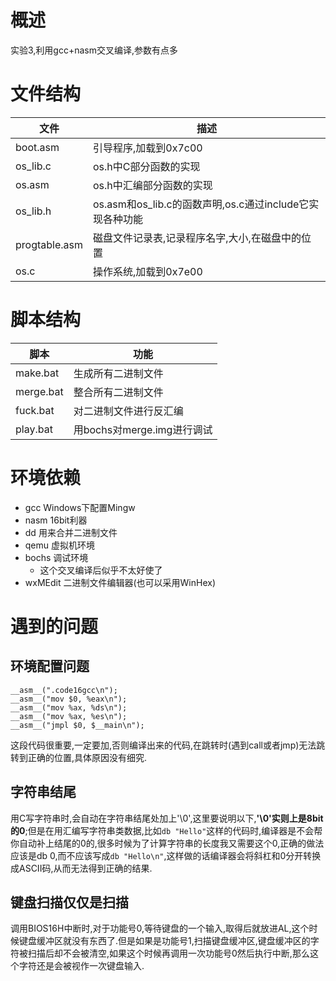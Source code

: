 # 概述
实验3,利用gcc+nasm交叉编译,参数有点多

# 文件结构

| 文件     | 描述 |
|----------|------|
| boot.asm |引导程序,加载到0x7c00|
| os_lib.c |os.h中C部分函数的实现|
| os.asm   |os.h中汇编部分函数的实现|
|os_lib.h|os.asm和os_lib.c的函数声明,os.c通过include它实现各种功能|
|progtable.asm|磁盘文件记录表,记录程序名字,大小,在磁盘中的位置|
| os.c     |操作系统,加载到0x7e00|

# 脚本结构
| 脚本 | 功能 |
| --- | --- |
|make.bat|生成所有二进制文件|
|merge.bat|整合所有二进制文件|
|fuck.bat|对二进制文件进行反汇编|
|play.bat|用bochs对merge.img进行调试|

# 环境依赖
- gcc Windows下配置Mingw
- nasm 16bit利器
- dd 用来合并二进制文件
- qemu 虚拟机环境
- bochs 调试环境
    - 这个交叉编译后似乎不太好使了
- wxMEdit 二进制文件编辑器(也可以采用WinHex)
# 遇到的问题

## 环境配置问题
```
__asm__(".code16gcc\n");
__asm__("mov $0, %eax\n");
__asm__("mov %ax, %ds\n");
__asm__("mov %ax, %es\n");
__asm__("jmpl $0, $__main\n");
```
这段代码很重要,一定要加,否则编译出来的代码,在跳转时(遇到call或者jmp)无法跳转到正确的位置,具体原因没有细究.

## 字符串结尾

用C写字符串时,会自动在字符串结尾处加上'\0',这里要说明以下,**'\0'实则上是8bit的0**;但是在用汇编写字符串类数据,比如`db "Hello"`这样的代码时,编译器是不会帮你自动补上结尾的0的,很多时候为了计算字符串的长度我又需要这个0,正确的做法应该是db 0,而不应该写成`db "Hello\n"`,这样做的话编译器会将斜杠和0分开转换成ASCII码,从而无法得到正确的结果.

## 键盘扫描仅仅是扫描
调用BIOS16H中断时,对于功能号0,等待键盘的一个输入,取得后就放进AL,这个时候键盘缓冲区就没有东西了.但是如果是功能号1,扫描键盘缓冲区,键盘缓冲区的字符被扫描后却不会被清空,如果这个时候再调用一次功能号0然后执行中断,那么这个字符还是会被视作一次键盘输入.